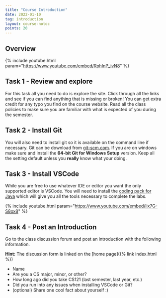 ```yaml
---
title: "Course Introduction"
date: 2022-01-10
tag: introduction
layout: course-notoc
points: 20
---
```


## Overview

{% include youtube.html param="https://www.youtube.com/embed/RphInP_ivN8" %}

## Task 1 - Review and explore

For this task all you need to do is explore the site. Click through all the links and see if you can
find anything that is missing or broken! You can get extra credit for any typo you find on the
course website. Read all the class policies to make sure you are familiar with what is expected of
you during the semester.

## Task 2 - Install Git

You will also need to install git so it is available on the command line if necessary. Git can be
download from [git-scm.com](http://git-scm.com/). If you are on windows make sure and install the
**64-bit Git for Windows Setup** version. Keep all the setting default unless you **really** know
what your doing.

## Task 3 - Install VSCode

While you are free to use whatever IDE or editor you want the only supported editor is VSCode. You
will need to install the [coding pack for
Java](https://code.visualstudio.com/learn/educators/installers) which will give you all the tools
necessary to complete the labs.

{% include youtube.html param="https://www.youtube.com/embed/lix7G-S8ox8" %}

## Task 4 - Post an Introduction

Go to the class discussion forum and post an introduction with the following information.

**Hint:** The discussion form is linked on the [home page]({% link index.html %})

- Name
- Are you a CS major, minor, or other?
- How long ago did you take CS121 (last semester, last year, etc.)
- Did you run into any issues when installing VSCode or Git?
- (optional) Share one cool fact about yourself :)